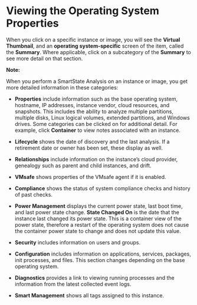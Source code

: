 # Viewing the Operating System Properties

When you click on a specific instance or image, you will see the
**Virtual Thumbnail**, and an **operating system-specific** screen of
the item, called the **Summary**. Where applicable, click on a
subcategory of the **Summary** to see more detail on that section.

**Note:**

When you perform a SmartState Analysis on an instance or image, you get
more detailed information in these categories:

  - **Properties** include information such as the base operating
    system, hostname, IP addresses, instance vendor, cloud resources,
    and snapshots. This includes the ability to analyze multiple
    partitions, multiple disks, Linux logical volumes, extended
    partitions, and Windows drives. Some categories can be clicked on
    for additional detail. For example, click **Container** to view
    notes associated with an instance.

  - **Lifecycle** shows the date of discovery and the last analysis. If
    a retirement date or owner has been set, these display as well.

  - **Relationships** include information on the instance’s cloud
    provider, genealogy such as parent and child instances, and drift.

  - **VMsafe** shows properties of the VMsafe agent if it is enabled.

  - **Compliance** shows the status of system compliance checks and
    history of past checks.

  - **Power Management** displays the current power state, last boot
    time, and last power state change. **State Changed On** is the date
    that the instance last changed its power state. This is a container
    view of the power state, therefore a restart of the operating system
    does not cause the container power state to change and does not
    update this value.

  - **Security** includes information on users and groups.

  - **Configuration** includes information on applications, services,
    packages, init processes, and files. This section changes depending
    on the base operating system.

  - **Diagnostics** provides a link to viewing running processes and the
    information from the latest collected event logs.

  - **Smart Management** shows all tags assigned to this instance.
